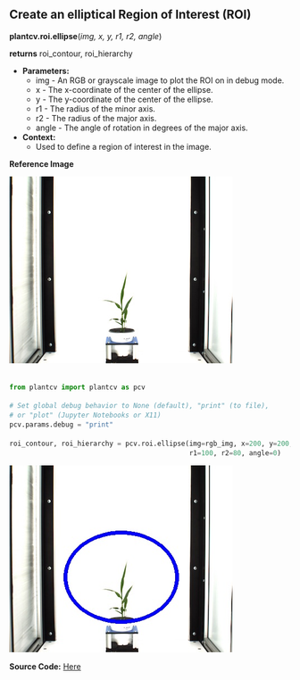 ## Create an elliptical Region of Interest (ROI)

**plantcv.roi.ellipse**(*img, x, y, r1, r2, angle*)

**returns** roi_contour, roi_hierarchy

- **Parameters:**
    - img - An RGB or grayscale image to plot the ROI on in debug mode.
    - x - The x-coordinate of the center of the ellipse.
    - y - The y-coordinate of the center of the ellipse.
    - r1 - The radius of the minor axis.
    - r2 - The radius of the major axis.
    - angle - The angle of rotation in degrees of the major axis.
- **Context:**
    - Used to define a region of interest in the image.

**Reference Image**

![Screenshot](img/documentation_images/ellipse/original_image.jpg)

```python

from plantcv import plantcv as pcv

# Set global debug behavior to None (default), "print" (to file), 
# or "plot" (Jupyter Notebooks or X11)
pcv.params.debug = "print"

roi_contour, roi_hierarchy = pcv.roi.ellipse(img=rgb_img, x=200, y=200, 
                                             r1=100, r2=80, angle=0)

```

![Screenshot](img/documentation_images/ellipse/image_with_roi.jpg)

**Source Code:** [Here](https://github.com/danforthcenter/plantcv/blob/master/plantcv/plantcv/roi/roi_methods.py)
